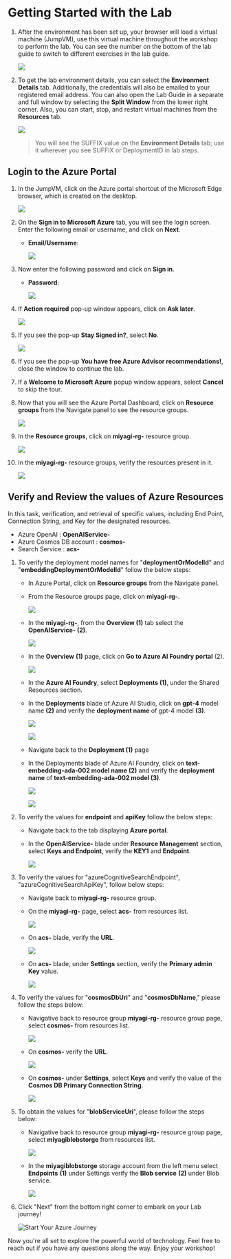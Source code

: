 # Getting Started with the Lab

1. After the environment has been set up, your browser will load a virtual machine (JumpVM), use this virtual machine throughout the workshop to perform the lab. You can see the number on the bottom of the lab guide to switch to different exercises in the lab guide.

   ![](./Media/gettingstartedpagenew1.png)
 
1. To get the lab environment details, you can select the **Environment Details** tab. Additionally, the credentials will also be emailed to your registered email address. You can also open the Lab Guide in a separate and full window by selecting the **Split Window** from the lower right corner. Also, you can start, stop, and restart virtual machines from the **Resources** tab.

    ![](./Media/gettingstartedpagenew22.png.png)
   
   > You will see the SUFFIX value on the **Environment Details** tab; use it wherever you see SUFFIX or DeploymentID in lab steps.
 
## Login to the Azure Portal

1. In the JumpVM, click on the Azure portal shortcut of the Microsoft Edge browser, which is created on the desktop.

   ![](./Media/gettingstartpage3.png)

1. On the **Sign in to Microsoft Azure** tab, you will see the login screen. Enter the following email or username, and click on **Next**. 

   * **Email/Username**: **<inject key="AzureAdUserEmail"></inject>**

     ![](./Media/img4.png)
     
1. Now enter the following password and click on **Sign in**.
   
   * **Password**: **<inject key="AzureAdUserPassword"></inject>**

     ![](./Media/img5.png)

1. If **Action required** pop-up window appears, click on **Ask later**.

   ![](./Media/ask-later-01.png)
   
1. If you see the pop-up **Stay Signed in?**, select **No**.

      ![](./Media/img7.png)

1. If you see the pop-up **You have free Azure Advisor recommendations!**, close the window to continue the lab.

1. If a **Welcome to Microsoft Azure** popup window appears, select **Cancel** to skip the tour.
   
1. Now that you will see the Azure Portal Dashboard, click on **Resource groups** from the Navigate panel to see the resource groups.

   ![](./Media/img10.png)

1. In the **Resource groups**, click on **miyagi-rg-<inject key="DeploymentID" enableCopy="false"/>** resource group.

   ![](./Media/resource-group.png)

1. In the **miyagi-rg-<inject key="DeploymentID" enableCopy="false"/>** resource groups, verify the resources present in it.

   ![](./Media/resources.png)

## Verify and Review the values of Azure Resources 

In this task, verification, and retrieval of specific values, including End Point, Connection String, and Key for the designated resources.

   - Azure OpenAI : **OpenAIService-<inject key="DeploymentID" enableCopy="false"/>** 
   - Azure Cosmos DB account : **cosmos-<inject key="DeploymentID" enableCopy="false"/>**
   - Search Service : **acs-<inject key="DeploymentID" enableCopy="false"/>**

1. To verify the deployment model names for "**deploymentOrModelId**" and "**embeddingDeploymentOrModelId**" follow the below steps:
   
      - In Azure Portal, click on **Resource groups** from the Navigate panel.

      - From the Resource groups page, click on **miyagi-rg-<inject key="DeploymentID" enableCopy="false"/>**.

         ![](./Media/image-rg-1.png)

      - In the **miyagi-rg-<inject key="DeploymentID" enableCopy="false"/>**, from the **Overview (1)** tab select the **OpenAIService-<inject key="DeploymentID" enableCopy="false"/> (2)**.

        ![](./Media/n1.png)

      - In the **Overview** **(1)** page, click on **Go to Azure AI Foundry portal** (2).

         ![](./Media/n2.png) 
   
      - In the **Azure AI Foundry**, select **Deployments (1)**, under the Shared Resources section.

      - In the **Deployments** blade of Azure AI Studio, click on **gpt-4** model name **(2)** and verify the **deployment name** of gpt-4 model **(3)**.

          ![](./Media/n3.png)
        
          ![](./Media/n4.png)
      
      -  Navigate back to the **Deployment (1)** page

      - In the Deployments blade of Azure AI Foundry, click on **text-embedding-ada-002 model name (2)** and verify the **deployment name** of **text-embedding-ada-002 model (3)**.
        
         ![](./Media/n5.png)

         ![](./Media/n6.png)

1. To verify the values for **endpoint** and **apiKey** follow the below steps:

   -  Navigate back to the tab displaying **Azure portal**. 

   -  In the **OpenAIService-<inject key="DeploymentID" enableCopy="false"/>** blade under **Resource Management** section, select **Keys and Endpoint**, verify the **KEY1** and **Endpoint**.
     
      ![](./Media/image-rg-3.png)

1. To verify the values for  "azureCognitiveSearchEndpoint", "azureCognitiveSearchApiKey", follow below steps:
   
   - Navigate back to **miyagi-rg-<inject key="DeploymentID" enableCopy="false"/>** resource group.

   - On the **miyagi-rg-<inject key="DeploymentID" enableCopy="false"/>** page, select **acs-<inject key="DeploymentID" enableCopy="false"/>** from resources list.

      ![](./Media/image-rg-12.png)
 
   - On **acs-<inject key="DeploymentID" enableCopy="false"/>** blade, verify the **URL**.
   
      ![](./Media/image-rg-13.png)

   - On **acs-<inject key="DeploymentID" enableCopy="false"/>** blade, under **Settings** section, verify the **Primary admin Key** value.
   
      ![](./Media/image-rg-14.png)

1. To verify the values for "**cosmosDbUri**" and "**cosmosDbName**," please follow the steps below:

   - Navigative back to resource group **miyagi-rg-<inject key="DeploymentID" enableCopy="false"/>** resource group page, select **cosmos-<inject key="DeploymentID" enableCopy="false"/>** from resources list.

     ![](./Media/image-rg-15.png)

   - On **cosmos-<inject key="DeploymentID" enableCopy="false"/>** verify the **URL**.
     
     ![](./Media/image-rg-16.png)

   - On **cosmos-<inject key="DeploymentID" enableCopy="false"/>** under **Settings**, select **Keys** and verify the value of the **Cosmos DB Primary Connection String**.

     ![](./Media/cs.png)

1. To obtain the values for  "**blobServiceUri**", please follow the steps below:

   - Navigative back to resource group **miyagi-rg-<inject key="DeploymentID" enableCopy="false"/>** resource group page, select **miyagiblobstorge<inject key="DeploymentID" enableCopy="false"/>** from resources list.

     ![](./Media/select-storage-account.png)

   - In the **miyagiblobstorge<inject key="DeploymentID" enableCopy="false"/>** storage account from the left menu select **Endpoints** **(1)** under Settings verify the **Blob service** **(2)** under Blob service.

     ![](./Media/blob-storage-endpoint.png)

1. Click "Next" from the bottom right corner to embark on your Lab journey!
 
     ![Start Your Azure Journey](./Media/next-1.png)
 
Now you're all set to explore the powerful world of technology. Feel free to reach out if you have any questions along the way. Enjoy your workshop!
